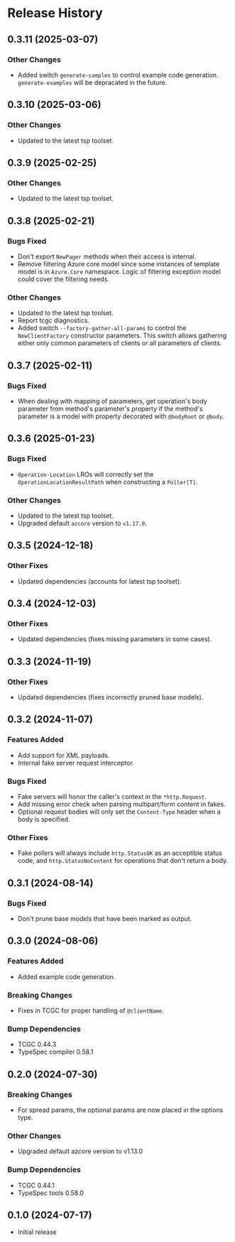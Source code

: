 # Release History

## 0.3.11 (2025-03-07)

### Other Changes

* Added switch `generate-samples` to control example code generation. `generate-examples` will be depracated in the future.

## 0.3.10 (2025-03-06)

### Other Changes

* Updated to the latest tsp toolset.

## 0.3.9 (2025-02-25)

### Other Changes

* Updated to the latest tsp toolset.

## 0.3.8 (2025-02-21)

### Bugs Fixed

* Don't export `NewPager` methods when their access is internal.
* Remove filtering Azure core model since some instances of template model is in `Azure.Core` namespace. Logic of filtering exception model could cover the filtering needs.

### Other Changes

* Updated to the latest tsp toolset.
* Report tcgc diagnostics.
* Added switch `--factory-gather-all-params` to control the `NewClientFactory` constructor parameters. This switch allows gathering either only common parameters of clients or all parameters of clients.

## 0.3.7 (2025-02-11)

### Bugs Fixed

* When dealing with mapping of parameters, get operation's body parameter from method's parameter's property if the method's parameter is a model with property decorated with `@bodyRoot` or `@body`.

## 0.3.6 (2025-01-23)

### Bugs Fixed

* `Operation-Location` LROs will correctly set the `OperationLocationResultPath` when constructing a `Poller[T]`.

### Other Changes

* Updated to the latest tsp toolset.
* Upgraded default `azcore` version to `v1.17.0`.

## 0.3.5 (2024-12-18)

### Other Fixes

* Updated dependencies (accounts for latest tsp toolset).

## 0.3.4 (2024-12-03)

### Other Fixes

* Updated dependencies (fixes missing parameters in some cases).

## 0.3.3 (2024-11-19)

### Other Fixes

* Updated dependencies (fixes incorrectly pruned base models).

## 0.3.2 (2024-11-07)

### Features Added

* Add support for XML payloads.
* Internal fake server request interceptor.

### Bugs Fixed

* Fake servers will honor the caller's context in the `*http.Request`.
* Add missing error check when parsing multipart/form content in fakes.
* Optional request bodies will only set the `Content-Type` header when a body is specified.

### Other Fixes

* Fake pollers will always include `http.StatusOK` as an acceptible status code, and `http.StatusNoContent` for operations that don't return a body.

## 0.3.1 (2024-08-14)

### Bugs Fixed

* Don't prune base models that have been marked as output.

## 0.3.0 (2024-08-06)

### Features Added

* Added example code generation.

### Breaking Changes

* Fixes in TCGC for proper handling of `@clientName`.

### Bump Dependencies

* TCGC 0.44.3
* TypeSpec compiler 0.58.1

## 0.2.0 (2024-07-30)

### Breaking Changes

* For spread params, the optional params are now placed in the options type.

### Other Changes

* Upgraded default azcore version to v1.13.0

### Bump Dependencies

* TCGC 0.44.1
* TypeSpec tools 0.58.0

## 0.1.0 (2024-07-17)

* Initial release
